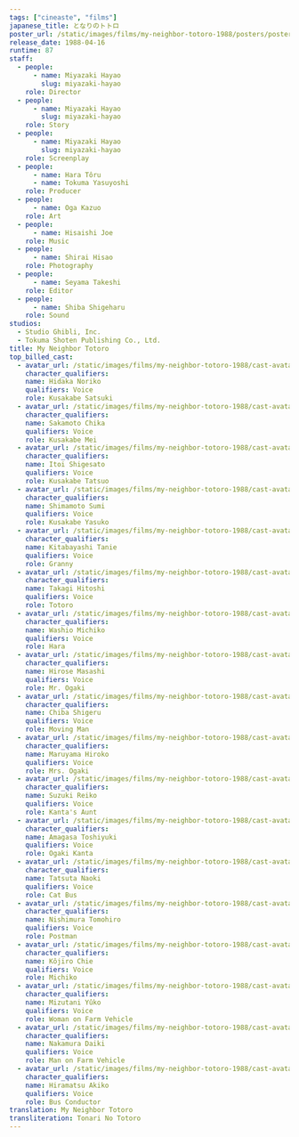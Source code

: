 ```yaml
---
tags: ["cineaste", "films"]
japanese_title: となりのトトロ
poster_url: /static/images/films/my-neighbor-totoro-1988/posters/poster.jpg
release_date: 1988-04-16
runtime: 87
staff:
  - people:
      - name: Miyazaki Hayao
        slug: miyazaki-hayao
    role: Director
  - people:
      - name: Miyazaki Hayao
        slug: miyazaki-hayao
    role: Story
  - people:
      - name: Miyazaki Hayao
        slug: miyazaki-hayao
    role: Screenplay
  - people:
      - name: Hara Tôru
      - name: Tokuma Yasuyoshi
    role: Producer
  - people:
      - name: Oga Kazuo
    role: Art
  - people:
      - name: Hisaishi Joe
    role: Music
  - people:
      - name: Shirai Hisao
    role: Photography
  - people:
      - name: Seyama Takeshi
    role: Editor
  - people:
      - name: Shiba Shigeharu
    role: Sound
studios:
  - Studio Ghibli, Inc.
  - Tokuma Shoten Publishing Co., Ltd.
title: My Neighbor Totoro
top_billed_cast:
  - avatar_url: /static/images/films/my-neighbor-totoro-1988/cast-avatars/noriko-hidaka-0.jpg
    character_qualifiers:
    name: Hidaka Noriko
    qualifiers: Voice
    role: Kusakabe Satsuki
  - avatar_url: /static/images/films/my-neighbor-totoro-1988/cast-avatars/chika-sakamoto-0.jpg
    character_qualifiers:
    name: Sakamoto Chika
    qualifiers: Voice
    role: Kusakabe Mei
  - avatar_url: /static/images/films/my-neighbor-totoro-1988/cast-avatars/shigesato-itoi-0.jpg
    character_qualifiers:
    name: Itoi Shigesato
    qualifiers: Voice
    role: Kusakabe Tatsuo
  - avatar_url: /static/images/films/my-neighbor-totoro-1988/cast-avatars/sumi-shimamoto-0.jpg
    character_qualifiers:
    name: Shimamoto Sumi
    qualifiers: Voice
    role: Kusakabe Yasuko
  - avatar_url: /static/images/films/my-neighbor-totoro-1988/cast-avatars/tanie-kitabayashi-0.jpg
    character_qualifiers:
    name: Kitabayashi Tanie
    qualifiers: Voice
    role: Granny
  - avatar_url: /static/images/films/my-neighbor-totoro-1988/cast-avatars/hitoshi-takagi-0.jpg
    character_qualifiers:
    name: Takagi Hitoshi
    qualifiers: Voice
    role: Totoro
  - avatar_url: /static/images/films/my-neighbor-totoro-1988/cast-avatars/michiko-washio-0.jpg
    character_qualifiers:
    name: Washio Michiko
    qualifiers: Voice
    role: Hara
  - avatar_url: /static/images/films/my-neighbor-totoro-1988/cast-avatars/masashi-hirose-0.jpg
    character_qualifiers:
    name: Hirose Masashi
    qualifiers: Voice
    role: Mr. Ogaki
  - avatar_url: /static/images/films/my-neighbor-totoro-1988/cast-avatars/shigeru-chiba-0.jpg
    character_qualifiers:
    name: Chiba Shigeru
    qualifiers: Voice
    role: Moving Man
  - avatar_url: /static/images/films/my-neighbor-totoro-1988/cast-avatars/hiroko-maruyama-0.jpg
    character_qualifiers:
    name: Maruyama Hiroko
    qualifiers: Voice
    role: Mrs. Ogaki
  - avatar_url: /static/images/films/my-neighbor-totoro-1988/cast-avatars/reiko-suzuki-0.jpg
    character_qualifiers:
    name: Suzuki Reiko
    qualifiers: Voice
    role: Kanta's Aunt
  - avatar_url: /static/images/films/my-neighbor-totoro-1988/cast-avatars/toshiyuki-amagaki-0.jpg
    character_qualifiers:
    name: Amagasa Toshiyuki
    qualifiers: Voice
    role: Ogaki Kanta
  - avatar_url: /static/images/films/my-neighbor-totoro-1988/cast-avatars/naoki-tatsuta-0.jpg
    character_qualifiers:
    name: Tatsuta Naoki
    qualifiers: Voice
    role: Cat Bus
  - avatar_url: /static/images/films/my-neighbor-totoro-1988/cast-avatars/tomohiro-nishimura-0.jpg
    character_qualifiers:
    name: Nishimura Tomohiro
    qualifiers: Voice
    role: Postman
  - avatar_url: /static/images/films/my-neighbor-totoro-1988/cast-avatars/chie-kojiro-0.jpg
    character_qualifiers:
    name: Kôjiro Chie
    qualifiers: Voice
    role: Michiko
  - avatar_url: /static/images/films/my-neighbor-totoro-1988/cast-avatars/yuko-mizutani-0.jpg
    character_qualifiers:
    name: Mizutani Yûko
    qualifiers: Voice
    role: Woman on Farm Vehicle
  - avatar_url: /static/images/films/my-neighbor-totoro-1988/cast-avatars/daichi-nakamura-0.jpg
    character_qualifiers:
    name: Nakamura Daiki
    qualifiers: Voice
    role: Man on Farm Vehicle
  - avatar_url: /static/images/films/my-neighbor-totoro-1988/cast-avatars/akiko-hiramatsu-0.jpg
    character_qualifiers:
    name: Hiramatsu Akiko
    qualifiers: Voice
    role: Bus Conductor
translation: My Neighbor Totoro
transliteration: Tonari No Totoro
---
```

